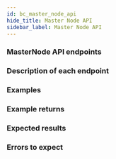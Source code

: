 ```yaml
---
id: bc_master_node_api
hide_title: Master Node API
sidebar_label: Master Node API
---
```


### MasterNode API endpoints
### Description of each endpoint
### Examples
### Example returns
### Expected results
### Errors to expect